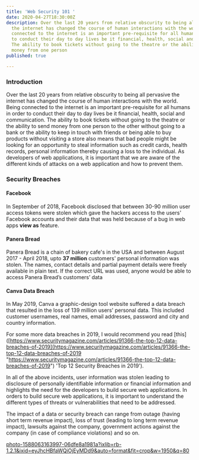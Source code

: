 ```yaml
---
title: 'Web Security 101 '
date: 2020-04-27T18:30:00Z
description: Over the last 20 years from relative obscurity to being all pervasive
  the internet has changed the course of human interactions with the world. Being
  connected to the internet is an important pre-requisite for all humans in order
  to conduct their day to day lives be it financial, health, social and communication.
  The ability to book tickets without going to the theatre or the ability to send
  money from one person
published: true

---
```

### Introduction

Over the last 20 years from relative obscurity to being all pervasive the internet has changed the course of human interactions with the world. Being connected to the internet is an important pre-requisite for all humans in order to conduct their day to day lives be it financial, health, social and communication. The ability to book tickets without going to the theatre or the ability to send money from one person to the other without going to a bank or the ability to keep in touch with friends or being able to buy products without visiting a store also means that bad people might be looking for an opportunity to steal information such as credit cards, health records, personal information thereby causing a loss to the individual. As developers of web applications, it is important that we are aware of the different kinds of attacks on a web application and how to prevent them.

### Security Breaches

#### Facebook

In September of 2018, Facebook disclosed that between 30-90 million user access tokens were stolen which gave the hackers access to the users' Facebook accounts and their data that was held because of a bug in web apps ****view as**** feature.

#### Panera Bread

Panera Bread is a chain of bakery cafe's in the USA and between August 2017 - April 2018, upto ****37 million**** customers' personal information was stolen. The names, contact details and partial payment details were freely available in plain text. If the correct URL was used, anyone would be able to access Panera Bread’s customers’ data

#### Canva Data Breach

In May 2019, Canva a graphic-design tool website suffered a data breach that resulted in the loss of 139 million users' personal data. This included customer usernames, real names, email addresses, password and city and country information.

  
For some more data breaches in 2019, I would recommend you read \[this\]([https://www.securitymagazine.com/articles/91366-the-top-12-data-breaches-of-2019](https://www.securitymagazine.com/articles/91366-the-top-12-data-breaches-of-2019 "https://www.securitymagazine.com/articles/91366-the-top-12-data-breaches-of-2019") 'Top 12 Security Breaches in 2019').

  
In all of the above incidents, user information was stolen leading to disclosure of personally identifiable information or financial information and highlights the need for the developers to build secure web applications. In orders to build secure web applications, it is important to understand the different types of threats or vulnerabilities that need to be addressed. 

  
The impact of a data or security breach can range from outage (having short term revenue impact), loss of trust (leading to long term revenue impact), lawsuits against the company, government actions against the company (in case of compliance violations) and so on.

[photo-1588063163997-06dfe8a1981a?ixlib=rb-1.2.1&ixid=eyJhcHBfaWQiOjEyMDd9&auto=format&fit=crop&w=1950&q=80](https://images.unsplash.com/photo-1588063163997-06dfe8a1981a?ixlib=rb-1.2.1&ixid=eyJhcHBfaWQiOjEyMDd9&auto=format&fit=crop&w=1950&q=80 "photo-1588063163997-06dfe8a1981a?ixlib=rb-1.2.1&ixid=eyJhcHBfaWQiOjEyMDd9&auto=format&fit=crop&w=1950&q=80")